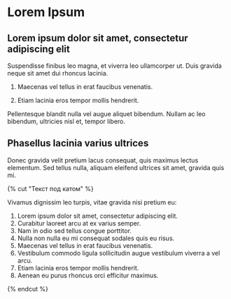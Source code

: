 # Lorem Ipsum

## Lorem ipsum dolor sit amet, consectetur adipiscing elit

Suspendisse finibus leo magna, et viverra leo ullamcorper ut. Duis gravida neque sit amet dui rhoncus lacinia.

1. Maecenas vel tellus in erat faucibus venenatis.

1. Etiam lacinia eros tempor mollis hendrerit.

Pellentesque blandit nulla vel augue aliquet bibendum. Nullam ac leo bibendum, ultricies nisl et, tempor libero.

## Phasellus lacinia varius ultrices

Donec gravida velit pretium lacus consequat, quis maximus lectus elementum. Sed tellus nulla, aliquam eleifend ultrices sit amet, gravida quis mi.

{% cut "Текст под катом" %}

Vivamus dignissim leo turpis, vitae gravida nisi pretium eu:

1. Lorem ipsum dolor sit amet, consectetur adipiscing elit.
1. Curabitur laoreet arcu at ex varius semper.
1. Nam in odio sed tellus congue porttitor.
1. Nulla non nulla eu mi consequat sodales quis eu risus.
1. Maecenas vel tellus in erat faucibus venenatis.
1. Vestibulum commodo ligula sollicitudin augue vestibulum viverra a vel arcu.
1. Etiam lacinia eros tempor mollis hendrerit.
1. Aenean eu purus rhoncus orci efficitur maximus.

{% endcut %}
